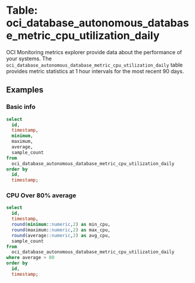 # Table: oci_database_autonomous_database_metric_cpu_utilization_daily

OCI Monitoring metrics explorer provide data about the performance of your systems. The `oci_database_autonomous_database_metric_cpu_utilization_daily` table provides metric statistics at 1 hour intervals for the most recent 90 days.

## Examples

### Basic info

```sql
select
  id,
  timestamp,
  minimum,
  maximum,
  average,
  sample_count
from
  oci_database_autonomous_database_metric_cpu_utilization_daily
order by
  id,
  timestamp;
```

### CPU Over 80% average

```sql
select
  id,
  timestamp,
  round(minimum::numeric,2) as min_cpu,
  round(maximum::numeric,2) as max_cpu,
  round(average::numeric,2) as avg_cpu,
  sample_count
from
  oci_database_autonomous_database_metric_cpu_utilization_daily
where average > 80
order by
  id,
  timestamp;
```